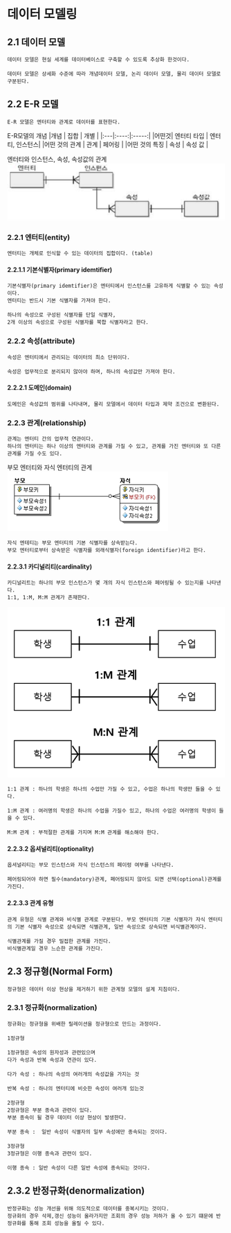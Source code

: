 # 데이터 모델링

## 2.1 데이터 모델

    데이터 모델은 현실 세계를 데이터베이스로 구축할 수 있도록 추상화 한것이다.

    데이터 모델은 상세화 수준에 따라 개념데이터 모델, 논리 데이터 모델, 물리 데이터 모델로 구분된다.

## 2.2 E-R 모델

    E-R 모델은 엔터티와 관계로 데이터를 표현한다.


E-R모델의 개념
|개념 | 집합 | 개별 |
|:---|:----:|:-----:|
|어떤것| 엔터티 타입 | 엔터티, 인스턴스|
|어떤 것의 관계 | 관계 | 페어링 |
|어떤 것의 특징 | 속성 | 속성 값 |


엔터티와 인스턴스, 속성, 속성값의 관계
![Alt text](img/image-1.png)

### 2.2.1 엔터티(entity)

    엔터티는 개체로 인식할 수 있는 데이터의 집합이다. (table)

#### 2.2.1.1 기본식별자(primary idemtifier)

    기본식별자(primary idemtifier)은 엔터티에서 인스턴스를 고유하게 식별할 수 있는 속성이다. 
    엔터티는 반드시 기본 식별자를 가져야 한다.
    
    하나의 속성으로 구성된 식별자를 단일 식별자,
    2개 이상의 속성으로 구성된 식별자를 북합 식별자라고 한다.

### 2.2.2 속성(attribute)

    속성은 엔터티에서 관리되는 데이터의 최소 단위이다.

    속성은 업무적으로 분리되지 않아야 하며, 하나의 속성값만 가져야 한다.

#### 2.2.2.1 도메인(domain)

    도메인은 속성값의 범위를 나타내며, 물리 모델에서 데이터 타입과 제약 조건으로 변환된다.

### 2.2.3 관계(relationship)

    관계는 엔터티 간의 업무적 연관이다.
    하나의 엔터티는 하나 이상의 엔터티와 관계를 가질 수 있고, 관계를 가진 엔터티와 또 다른 관계를 가질 수도 있다.

부모 엔터티와 자식 엔터티의 관계
![Alt text](img/image2.png)

    자식 엔테티는 부모 엔터티의 기본 식별자를 상속받는다. 
    부모 엔터티로부터 상속받은 식별자를 외래식별자(foreign identifier)라고 한다.

#### 2.2.3.1 카디널리티(cardinality)

    카디널리트는 하나의 부모 인스턴스가 몇 개의 자식 인스턴스와 페어링될 수 있는지를 나타낸다.
    1:1, 1:M, M:M 관계가 존재한다.

![Alt text](img/image3.png)

    1:1 관계 : 하나의 학생은 하나의 수업만 가질 수 있고, 수업은 하나의 학생만 들을 수 있다.

    1:M 관계 : 여러명의 학생은 하나의 수업을 가질수 있고, 하나의 수업은 여러명의 학생이 들을 수 있다.

    M:M 관계 : 부적절한 관계를 가지며 M:M 관계를 해소해야 한다.

#### 2.2.3.2 옵셔널리티(optionality)

    옵셔널리티는 부모 인스턴스와 자식 인스턴스의 페이렁 여부를 나타낸다.

    페어링되어야 하면 필수(mandatory)관계, 페어링되지 않아도 되면 선택(optional)관계를 가진다.

#### 2.2.3.3 관계 유형

    관계 유형은 식별 관계와 비식별 관계로 구분된다. 부모 엔터티의 기본 식별자가 자식 엔터티의 기본 식별자 속성으로 상속되면 식별관계, 일반 속성으로 상속되면 비식별관계이다.

    식별관계를 가질 경우 밀접한 관계를 가진다.
    비식별관계일 경우 느슨한 관계를 가진다.

## 2.3 정규형(Normal Form)

    정규형은 데이터 이상 현상을 제거하기 위한 관계형 모델의 설계 지침이다.

### 2.3.1 정규화(normalization)

    정규화는 정규형을 위배한 릴레이션을 정규형으로 만드는 과정이다. 

    1정규형
    
    1정규형은 속성의 원자성과 관련있으며
    다가 속성과 반복 속성과 연관이 있다.

    다가 속성 : 하나의 속성의 여러개의 속성값을 가지는 것

    반복 속성 : 하나의 엔터티에 비슷한 속성이 여러개 있는것

    2정규형
    2정규형은 부분 종속과 관련이 있다.
    부분 종속이 될 경우 데이터 이상 현상이 발생한다.

    부분 종속 :  일반 속성이 식별자의 일부 속성에만 종속되는 것이다.

    3정규형
    3정규형은 이행 종속과 관련이 있다.

    이행 종속 : 일반 속성이 다른 일반 속성에 종속되는 것이다.

## 2.3.2 반정규화(denormalization)

    반정규화는 성능 개선을 위해 의도적으로 데이터를 중복시키는 것이다.
    정규화의 경우 삭제,갱신 성능이 올라가지만 조회의 경우 성능 저하가 올 수 있기 떄문에 반정규화를 통해 조회 성능을 올릴 수 있다.

